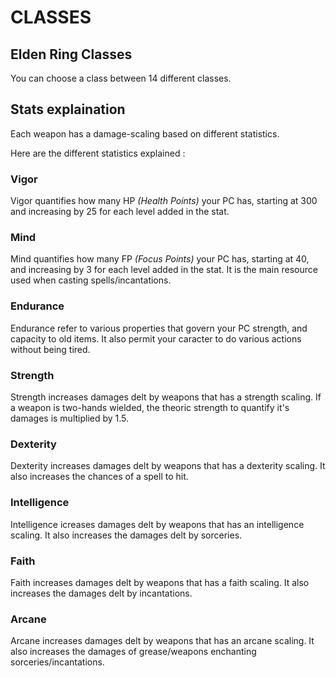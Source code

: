 # CLASSES
## Elden Ring Classes
You can choose a class between 14 different classes.
## Stats explaination
Each weapon has a damage-scaling based on different statistics.

Here are the different statistics explained :
### Vigor
Vigor quantifies how many HP *(Health Points)* your PC has, starting at 300 and increasing by 25 for each level added in the stat.
### Mind
Mind quantifies how many FP *(Focus Points)* your PC has, starting at 40, and increasing by 3 for each level added in the stat. It is the main resource used when casting spells/incantations.
### Endurance
Endurance refer to various properties that govern your PC strength, and capacity to old items. It also permit your caracter to do various actions without being tired.
### Strength
Strength increases damages delt by weapons that has a strength scaling. If a weapon is two-hands wielded, the theoric strength to quantify it's damages is multiplied by 1.5.
### Dexterity
Dexterity increases damages delt by weapons that has a dexterity scaling. It also increases the chances of a spell to hit.
### Intelligence
Intelligence icreases damages delt by weapons that has an intelligence scaling. It also increases the damages delt by sorceries.
### Faith
Faith increases damages delt by weapons that has a faith scaling. It also increases the damages delt by incantations.
### Arcane
Arcane increases damages delt by weapons that has an arcane scaling. It also increases the damages of grease/weapons enchanting sorceries/incantations.
